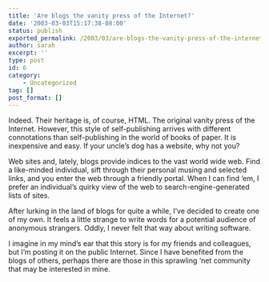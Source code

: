 ```yaml
---
title: 'Are blogs the vanity press of the Internet?'
date: '2003-03-03T15:17:38-08:00'
status: publish
exported_permalink: /2003/03/are-blogs-the-vanity-press-of-the-internet
author: sarah
excerpt: ''
type: post
id: 6
category:
    - Uncategorized
tag: []
post_format: []
---
```

Indeed. Their heritage is, of course, HTML. The original vanity press of the Internet. However, this style of self-publishing arrives with different connotations than self-publishing in the world of books of paper. It is inexpensive and easy. If your uncle’s dog has a website, why not you?

Web sites and, lately, blogs provide indices to the vast world wide web. Find a like-minded individual, sift through their personal musing and selected links, and you enter the web through a friendly portal. When I can find ’em, I prefer an individual’s quirky view of the web to search-engine-generated lists of sites.

After lurking in the land of blogs for quite a while, I’ve decided to create one of my own. It feels a little strange to write words for a potential audience of anonymous strangers. Oddly, I never felt that way about writing software.

I imagine in my mind’s ear that this story is for my friends and colleagues, but I’m posting it on the public Internet. Since I have benefited from the blogs of others, perhaps there are those in this sprawling ‘net community that may be interested in mine.